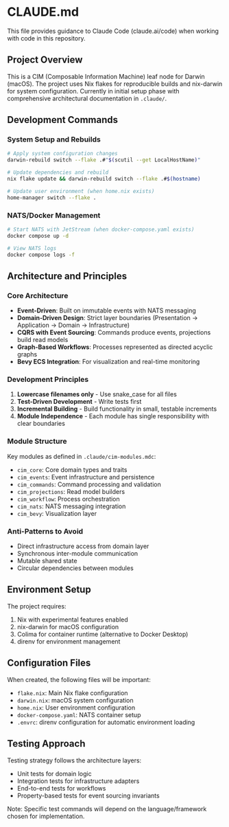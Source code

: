 # CLAUDE.md

This file provides guidance to Claude Code (claude.ai/code) when working with code in this repository.

## Project Overview

This is a CIM (Composable Information Machine) leaf node for Darwin (macOS). The project uses Nix flakes for reproducible builds and nix-darwin for system configuration. Currently in initial setup phase with comprehensive architectural documentation in `.claude/`.

## Development Commands

### System Setup and Rebuilds
```bash
# Apply system configuration changes
darwin-rebuild switch --flake .#"$(scutil --get LocalHostName)"

# Update dependencies and rebuild
nix flake update && darwin-rebuild switch --flake .#$(hostname)

# Update user environment (when home.nix exists)
home-manager switch --flake .
```

### NATS/Docker Management
```bash
# Start NATS with JetStream (when docker-compose.yaml exists)
docker compose up -d

# View NATS logs
docker compose logs -f
```

## Architecture and Principles

### Core Architecture
- **Event-Driven**: Built on immutable events with NATS messaging
- **Domain-Driven Design**: Strict layer boundaries (Presentation → Application → Domain → Infrastructure)
- **CQRS with Event Sourcing**: Commands produce events, projections build read models
- **Graph-Based Workflows**: Processes represented as directed acyclic graphs
- **Bevy ECS Integration**: For visualization and real-time monitoring

### Development Principles
1. **Lowercase filenames only** - Use snake_case for all files
2. **Test-Driven Development** - Write tests first
3. **Incremental Building** - Build functionality in small, testable increments
4. **Module Independence** - Each module has single responsibility with clear boundaries

### Module Structure
Key modules as defined in `.claude/cim-modules.mdc`:
- `cim_core`: Core domain types and traits
- `cim_events`: Event infrastructure and persistence
- `cim_commands`: Command processing and validation
- `cim_projections`: Read model builders
- `cim_workflow`: Process orchestration
- `cim_nats`: NATS messaging integration
- `cim_bevy`: Visualization layer

### Anti-Patterns to Avoid
- Direct infrastructure access from domain layer
- Synchronous inter-module communication
- Mutable shared state
- Circular dependencies between modules

## Environment Setup

The project requires:
1. Nix with experimental features enabled
2. nix-darwin for macOS configuration
3. Colima for container runtime (alternative to Docker Desktop)
4. direnv for environment management

## Configuration Files

When created, the following files will be important:
- `flake.nix`: Main Nix flake configuration
- `darwin.nix`: macOS system configuration
- `home.nix`: User environment configuration
- `docker-compose.yaml`: NATS container setup
- `.envrc`: direnv configuration for automatic environment loading

## Testing Approach

Testing strategy follows the architecture layers:
- Unit tests for domain logic
- Integration tests for infrastructure adapters
- End-to-end tests for workflows
- Property-based tests for event sourcing invariants

Note: Specific test commands will depend on the language/framework chosen for implementation.